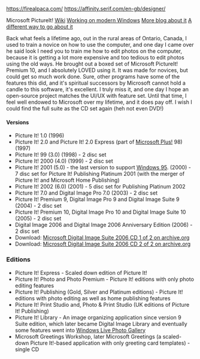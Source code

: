 https://firealpaca.com/
https://affinity.serif.com/en-gb/designer/

Microsoft PictureIt! [Wiki](https://en.wikipedia.org/wiki/Microsoft_Picture_It!) [Working on modern Windows](https://answers.microsoft.com/en-us/windows/forum/windows_10-windows_install/microsoft-digital-image-suite-10/bbffcb24-2c75-426f-8a8d-bad015e19b44) [More blog about it](https://answers.microsoft.com/en-us/windows/forum/windows_10-files-winpc/microsoft-digital-image-suite-anniversary-edition/a88fc432-2b05-4876-a600-63ac5d10dde2?page=9&messageId=e90b07d2-7f5b-4e14-9468-bbab8bb1df7b) [A different way to go about it](https://mspictureitonwindows10.blogspot.com/p/guide-to-install-microsoft-picture-it.html)

Back what feels a lifetime ago, out in the rural areas of Ontario, Canada, I used to train a novice on how to use the computer, and one day I came over he said look I need you to train me how to edit photos on the computer, because it is getting a lot more expensive and too tedious to edit photos using the old ways. He brought out a boxed set of Microsoft PictureIt! Premium 10, and I absolutely LOVED using it. It was made for novices, but could get so much work done. Sure, other programs have some of the features this did, and it's spiritual successors by Microsoft cannot hold a candle to this software, it's excellent. I truly miss it, and one day I hope an open-source project matches the UI/UX with feature set. Until that time, I feel well endowed to Microsoft over my lifetime, and it does pay off. I wish I could find the full suite as the CD set again (heh not even DVD!)  
#### Versions
- Picture It! 1.0 (1996)
- Picture It! 2.0 and Picture It! 2.0 Express (part of [Microsoft Plus!](https://en.wikipedia.org/wiki/Microsoft_Plus! "Microsoft Plus!") 98) (1997)
- Picture It! 99 (3.0) (1998) - 2 disc set
- Picture It! 2000 (4.0) (1999) - 2 disc set
- Picture It! 2001 (5.0) - the last version to support [Windows 95](https://en.wikipedia.org/wiki/Windows_95 "Windows 95"). (2000) - 7 disc set for Picture It! Publishing Platinum 2001 (with the merger of Picture It! and Microsoft Home Publishing)
- Picture It! 2002 (6.0) (2001) - 5 disc set for Publishing Platinum 2002
- Picture It! 7.0 and Digital Image Pro 7.0 (2003) - 2 disc set
- Picture It! Premium 9, Digital Image Pro 9 and Digital Image Suite 9 (2004) - 2 disc set
- Picture It! Premium 10, Digital Image Pro 10 and Digital Image Suite 10 (2005) - 2 disc set
- Digital Image 2006 and Digital Image 2006 Anniversary Edition (2006) - 2 disc set
- Download: [Microsoft Digital Image Suite 2006 CD 1 of 2 on archive.org](https://archive.org/details/X11-23405)
- Download: [Microsoft Digital Image Suite 2006 CD 2 of 2 on archive.org](https://archive.org/details/X11-23408)

### Editions
- Picture It! Express - Scaled down edition of Picture It!
- Picture It! Photo and Photo Premium - Picture It! editions with only photo editing features
- Picture It! Publishing (Gold, Silver and Platinum editions) - Picture It! editions with photo editing as well as home publishing features
- Picture It! Print Studio and, Photo & Print Studio (UK editions of Picture It! Publishing)
- Picture It! Library - An image organizing application since version 9 Suite edition, which later became Digital Image Library and eventually some features went into [Windows Live Photo Gallery](https://en.wikipedia.org/wiki/Windows_Live_Photo_Gallery "Windows Live Photo Gallery")
- Microsoft Greetings Workshop, later Microsoft Greetings (a scaled-down Picture It!-based application with only greeting card templates) - single CD